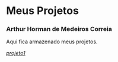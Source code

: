 # Meus Projetos
### Arthur Horman de Medeiros Correia
Aqui fica armazenado meus projetos.

_[projeto1](ArthurHorman7.github.io)_
 
